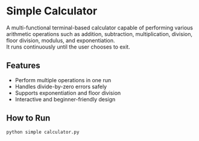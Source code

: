 # Simple Calculator

A multi-functional terminal-based calculator capable of performing various arithmetic operations such as addition, subtraction, multiplication, division, floor division, modulus, and exponentiation.  
It runs continuously until the user chooses to exit.

## Features
- Perform multiple operations in one run  
- Handles divide-by-zero errors safely  
- Supports exponentiation and floor division  
- Interactive and beginner-friendly design  

## How to Run
```bash
python simple calculator.py
